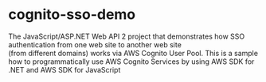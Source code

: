 # cognito-sso-demo
The JavaScript/ASP.NET Web API 2 project that demonstrates how SSO authentication from one web site to another web site  
(from different domains) works via AWS Cognito User Pool.
This is a sample how to programmatically use AWS Cognito Services by using AWS SDK for .NET and AWS SDK for JavaScript
